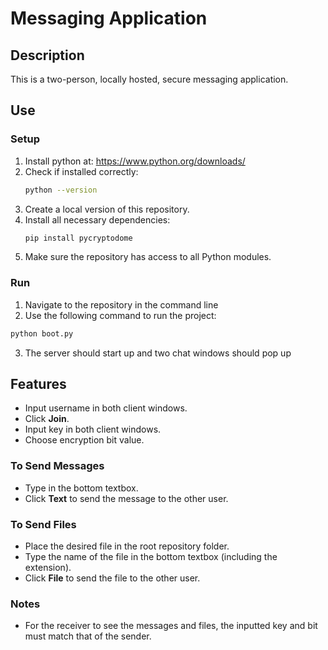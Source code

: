# Messaging Application

## Description
This is a two-person, locally hosted, secure messaging application.

## Use

### Setup
1. Install python at: https://www.python.org/downloads/
2. Check if installed correctly:
   ```bash
   python --version
   ``` 
4. Create a local version of this repository.
5. Install all necessary dependencies:
   ```bash
   pip install pycryptodome
   ```
3. Make sure the repository has access to all Python modules.

### Run
1. Navigate to the repository in the command line
2. Use the following command to run the project:
```bash
python boot.py
```
3. The server should start up and two chat windows should pop up

## Features
- Input username in both client windows.
- Click **Join**.
- Input key in both client windows.
- Choose encryption bit value.

### To Send Messages
- Type in the bottom textbox.
- Click **Text** to send the message to the other user.

### To Send Files
- Place the desired file in the root repository folder.
- Type the name of the file in the bottom textbox (including the extension).
- Click **File** to send the file to the other user.

### Notes
- For the receiver to see the messages and files, the inputted key and bit must match that of the sender.

